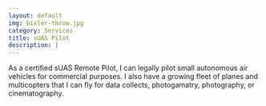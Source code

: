 ```yaml
---
layout: default
img: bixler-throw.jpg
category: Services
title: sUAS Pilot
description: |
---
```

As a certified sUAS Remote Pilot, I can legally pilot small autonomous air vehicles for commercial purposes. I also have a growing fleet of planes and multicopters that I can fly for data collects, photogamatry, photography, or cinematography.
